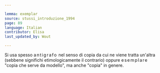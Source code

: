 ```yaml
---

lemma: exemplar
source: stussi_introduzione_1994
page: 89
language: Italian
contributor: Elisa
last_updated_by: Wout

---
```


Si usa spesso <span style="letter-spacing:2px">antigrafo</span> nel senso di copia da cui ne viene tratta un'altra (sebbene significhi etimologicamente il contrario) oppure <span style="letter-spacing:2px">esemplare</span> "copia che serve da modello", ma anche "copia" in genere.
